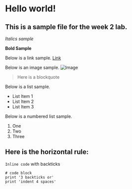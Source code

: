 # Hello world!
## This is a sample file for the week 2 lab. 

*Italics sample*

**Bold Sample**

Below is a link sample.
[Link](https://ucsd-cse15l-w22.github.io)


Below is an image sample.
![Image](https://media.techeblog.com/images/liberty-walk-ferrari-308.jpg)

> Here is a blockquote

Below is a list sample.
* List Item 1
* List Item 2
* List Item 3

Below is a numbered list sample.
1. One
2. Two
3. Three

Here is the horizontal rule:
---

`Inline code` with backticks

```
# code block
print '3 backticks or'
print 'indent 4 spaces'
```

